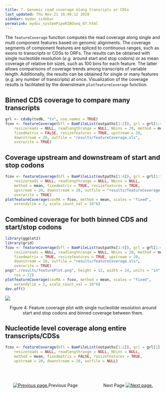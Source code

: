 ```yaml
---
title: 7. Genomic read coverage along transripts or CDSs
last_updated: Thu Nov 21 16:49:12 2019
sidebar: mydoc_sidebar
permalink: mydoc_systemPipeRIBOseq_07.html
---
```


The `featureCoverage` function computes the read coverage along
single and multi component features based on genomic alignments. The coverage
segments of component features are spliced to continuous ranges, such as exons
to transcripts or CDSs to ORFs. The results can be obtained with single
nucleotide resolution (_e.g._ around start and stop codons) or as mean coverage
of relative bin sizes, such as 100 bins for each feature. The latter allows
comparisons of coverage trends among transcripts of variable length. Additionally, 
the results can be obtained for single or many features (_e.g._ any number of
transcripts) at once. Visualization of the coverage results is facilitated by
the downstream `plotfeatureCoverage` function. 

## Binned CDS coverage to compare many transcripts


```r
grl <- cdsBy(txdb, "tx", use.names = TRUE)
fcov <- featureCoverage(bfl = BamFileList(outpaths[1:2]), grl = grl[1:4], 
    resizereads = NULL, readlengthrange = NULL, Nbins = 20, method = mean, 
    fixedmatrix = FALSE, resizefeatures = TRUE, upstream = 20, 
    downstream = 20, outfile = "results/featureCoverage.xls", 
    overwrite = TRUE)
```

## Coverage upstream and downstream of start and stop codons


```r
fcov <- featureCoverage(bfl = BamFileList(outpaths[1:4]), grl = grl[1:12], 
    resizereads = NULL, readlengthrange = NULL, Nbins = NULL, 
    method = mean, fixedmatrix = TRUE, resizefeatures = TRUE, 
    upstream = 20, downstream = 20, outfile = "results/featureCoverage.xls", 
    overwrite = TRUE)
plotfeatureCoverage(covMA = fcov, method = mean, scales = "fixed", 
    extendylim = 2, scale_count_val = 10^6)
```

## Combined coverage for both binned CDS and start/stop codons


```r
library(ggplot2)
library(grid)
fcov <- featureCoverage(bfl = BamFileList(outpaths[1:4]), grl = grl[1:4], 
    resizereads = NULL, readlengthrange = NULL, Nbins = 20, method = mean, 
    fixedmatrix = TRUE, resizefeatures = TRUE, upstream = 20, 
    downstream = 20, outfile = "results/featureCoverage.xls", 
    overwrite = TRUE)
png("./results/featurePlot.png", height = 12, width = 24, units = "in", 
    res = 72)
plotfeatureCoverage(covMA = fcov, method = mean, scales = "fixed", 
    extendylim = 2, scale_count_val = 10^6)
dev.off()
```

![](./pages/mydoc/systemPipeRIBOseq_files/featurePlot.png)
<div align="center">Figure 4: Feature coverage plot with single nucleotide resolution around start and stop codons and binned coverage between them.</div>

## Nucleotide level coverage along entire transcripts/CDSs


```r
fcov <- featureCoverage(bfl = BamFileList(outpaths[1:2]), grl = grl[1], 
    resizereads = NULL, readlengthrange = NULL, Nbins = NULL, 
    method = mean, fixedmatrix = FALSE, resizefeatures = TRUE, 
    upstream = 20, downstream = 20, outfile = NULL)
```

<br><br><center><a href="mydoc_systemPipeRIBOseq_06.html"><img src="images/left_arrow.png" alt="Previous page."></a>Previous Page &nbsp; &nbsp; &nbsp; &nbsp; &nbsp; &nbsp; &nbsp; &nbsp; &nbsp; &nbsp; Next Page
<a href="mydoc_systemPipeRIBOseq_08.html"><img src="images/right_arrow.png" alt="Next page."></a></center>

